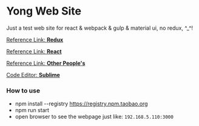 # Yong Web Site
  Just a test web site for react & webpack & gulp & material ui, no redux, ^_^!

[Reference Link: **Redux**](http://redux.js.org/docs/basics/UsageWithReact.html)<p>
[Reference Link: **React**](https://facebook.github.io/react/docs/thinking-in-react.html)<p>
[Reference Link: **Other People's**](http://x-team.com/2016/02/tutorial-forms-in-react-and-redux/)<p>

[Code Editor: **Sublime**](http://www.sublimetext.com/3)<p>

### How to use
  + npm install --registry https://registry.npm.taobao.org
  + npm run start
  + open browser to see the webpage just like: `192.168.5.110:3000`
